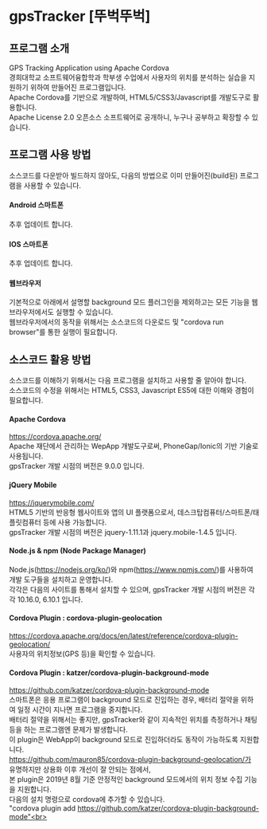# gpsTracker [뚜벅뚜벅]
## 프로그램 소개
GPS Tracking Application using Apache Cordova<br>
경희대학교 소프트웨어융합학과 학부생 수업에서 사용자의 위치를 분석하는 실습을 지원하기 위하여 만들어진 프로그램입니다.<br>
Apache Cordova를 기반으로 개발하여, HTML5/CSS3/Javascript를 개발도구로 활용합니다.<br>
Apache License 2.0 오픈소스 소프트웨어로 공개하니, 누구나 공부하고 확장할 수 있습니다.<br>
## 프로그램 사용 방법
소스코드를 다운받아 빌드하지 않아도, 다음의 방법으로 이미 만들어진(build된) 프로그램을 사용할 수 있습니다.<br>
#### Android 스마트폰
추후 업데이트 합니다.<br>
#### IOS 스마트폰
추후 업데이트 합니다.<br>
#### 웹브라우저
기본적으로 아래에서 설명할 background 모드 플러그인을 제외하고는 모든 기능을 웹브라우저에서도 실행할 수 있습니다.<br>
웹브라우저에서의 동작을 위해서는 소스코드의 다운로드 및 "cordova run browser"를 통한 실행이 필요합니다.<br>
## 소스코드 활용 방법
소스코드를 이해하기 위해서는 다음 프로그램을 설치하고 사용할 줄 알아야 합니다.<br>
소스코드의 수정을 위해서는 HTML5, CSS3, Javascript ES5에 대한 이해와 경험이 필요합니다.<br> 
#### Apache Cordova
https://cordova.apache.org/<br>
Apache 재단에서 관리하는 WepApp 개발도구로써, PhoneGap/Ionic의 기반 기술로 사용됩니다.<br>
gpsTracker 개발 시점의 버전은 9.0.0 입니다.<br>
#### jQuery Mobile
https://jquerymobile.com/<br>
HTML5 기반의 반응형 웹사이트와 앱의 UI 플랫폼으로서, 데스크탑컴퓨터/스마트폰/태플릿컴퓨터 등에 사용 가능합니다.<br>
gpsTracker 개발 시점의 버전은 jquery-1.11.1과 jquery.mobile-1.4.5 입니다.<br>
#### Node.js & npm (Node Package Manager)
Node.js(https://nodejs.org/ko/)와 npm(https://www.npmjs.com/)를 사용하여 개발 도구들을 설치하고 운영합니다.<br>
각각은 다음의 사이트를 통해서 설치할 수 있으며, gpsTracker 개발 시점의 버전은 각각 10.16.0, 6.10.1 입니다.<br>
#### Cordova Plugin : cordova-plugin-geolocation
https://cordova.apache.org/docs/en/latest/reference/cordova-plugin-geolocation/<br>
사용자의 위치정보(GPS 등)을 확인할 수 있습니다.<br>
#### Cordova Plugin : katzer/cordova-plugin-background-mode
https://github.com/katzer/cordova-plugin-background-mode<br>
스마트폰은 응용 프로그램이 background 모드로 진입하는 경우, 배터리 절약을 위하여 일정 시간이 지나면 프로그램을 중지합니다.<br>
배터리 절약을 위해서는 좋지만, gpsTracker와 같이 지속적인 위치를 측정하거나 채팅 등을 하는 프로그램엔 문제가 발생합니다.<br>
이 plugin은 WebApp이 background 모드로 진입하더라도 동작이 가능하도록 지원합니다.<br>
https://github.com/mauron85/cordova-plugin-background-geolocation/가 유명하지만 상용화 이후 개선이 잘 안되는 점에서,<br>
본 plugin은 2019년 8월 기준 안정적인 background 모드에서의 위치 정보 수집 기능을 지원합니다.<br>
다음의 설치 명령으로 cordova에 추가할 수 있습니다.<br>
"cordova plugin add https://github.com/katzer/cordova-plugin-background-mode"<br>
